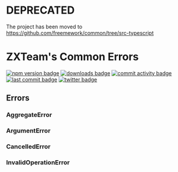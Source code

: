 # DEPRECATED

The project has been moved to https://github.com/freemework/common/tree/src-typescript

# ZXTeam's Common Errors
[![npm version badge](https://img.shields.io/npm/v/@zxteam/errors.svg)](https://www.npmjs.com/package/@zxteam/errors)
[![downloads badge](https://img.shields.io/npm/dm/@zxteam/errors.svg)](https://www.npmjs.org/package/@zxteam/errors)
[![commit activity badge](https://img.shields.io/github/commit-activity/m/zxteamorg/node.errors)](https://github.com/zxteamorg/node.errors/pulse)
[![last commit badge](https://img.shields.io/github/last-commit/zxteamorg/node.errors)](https://github.com/zxteamorg/node.errors/graphs/commit-activity)
[![twitter badge](https://img.shields.io/twitter/follow/zxteamorg?style=social&logo=twitter)](https://twitter.com/zxteamorg)

## Errors
### AggregateError
### ArgumentError
### CancelledError
### InvalidOperationError
